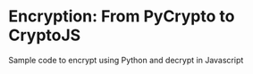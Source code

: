 # Encryption: From PyCrypto to CryptoJS

Sample code to encrypt using Python and decrypt in Javascript